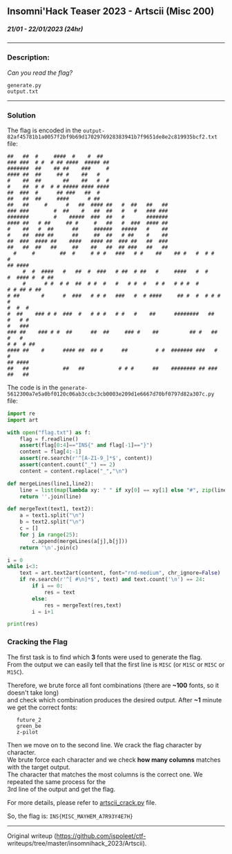 ## Insomni'Hack Teaser 2023 - Artscii (Misc 200)  
##### 21/01 - 22/01/2023 (24hr)  
___

### Description:

*Can you read the flag?*

```  
generate.py  
output.txt  
```  
___

### Solution

The flag is encoded in the
`output-82af45781b1a0057f2bf9b69d1702976928383941b7f9651de8e2c819935bcf2.txt`
file:  
```  
##   ##  #     ####  #    #  ##  
### ###  # #  # ## ####  ##### ##  
#######  ##    ## ##    ###     #  
#### ##  ##     ## #    ##   #  
#    ##  ##       ##    ##   #  #  
#    ##  # #  # # ##### #### ####  
##  ###  #      ## ###   ##  #  
##   ##  ##     ####      # ##  
##   ##     #      #   ##  #### ##   #  ##   ##   ##  
### ###        #  ##    #   ##  ##   #   #   ### ###  
#######        #    #####  ###  ##   #       #######  
#### ##   # ##     ## #     #   ##   #  ###  #### ##  
#    ##   #  ##      ##     ######   #####   #    ##  
#    ##  ### ##      ##     ##  ##   # ##    #    ##  
##  ###  #### ##    ####   #### ##  ### ##   ##  ###  
##   ##  ##   ##     ##    ##   ##  ## ###   ##   ##  
  #     #        ##  #     # # #   ###   # #    ##    ## #   #  # #    #
## ####  
     #  #  ####   #   ##  #  ###   # ##  # ##   #     ####   #  #      #  #### #  # ##    
     #      # #  # #  ##  # #  #   #   # #  #   # #   # # #  #             # # ## # ##    
# ##       #      #  ###   # # #   ###   #  # ####     ## #  #  # # #     #
#  #  #  
#  ##    ### # #  ###  #   # # #   # #   #    ##      ########   ##    #   # #
#   ###  
### ##    ### # #  ##      ##  ##     ### #    ##          ## #   ##    #   #
# #  # ##  
#### ##    #      #### ##  ## #      ##         # #  ####### ###   #      #
## ####  
##   ##           ##   ##           # # #      ##    ######## ## ###
##   ##  
```

The code is in the
`generate-5612300a7e5a0bf0120c06ab3ccbc3cb0003e209d1e6667d70bf0797d82a307c.py`
file:  
```python  
import re  
import art

with open("flag.txt") as f:  
	flag = f.readline()  
	assert(flag[0:4]=="INS{" and flag[-1]=="}")  
	content = flag[4:-1]  
	assert(re.search(r'^[A-Z1-9_]*$', content))  
	assert(content.count("_") == 2)  
	content = content.replace("_","\n")

def mergeLines(line1,line2):  
	line = list(map(lambda xy: " " if xy[0] == xy[1] else "#", zip(line1, line2)))  
	return ''.join(line)

def mergeText(text1, text2):  
	a = text1.split("\n")  
	b = text2.split("\n")  
	c = []  
	for j in range(25):  
		c.append(mergeLines(a[j],b[j]))  
	return '\n'.join(c) 

i = 0  
while i<3:  
	text = art.text2art(content, font="rnd-medium", chr_ignore=False)  
	if re.search(r'^[ #\n]*$', text) and text.count('\n') == 24:  
		if i == 0:  
			res = text  
		else:  
			res = mergeText(res,text)  
		i = i+1

print(res)  
```

### Cracking the Flag

The first task is to find which **3** fonts were used to generate the flag.  
From the output we can easily tell that the first line is `MISC` (or `M1SC` or
`MI5C` or `M15C`).

Therefore, we brute force all font combinations (there are **~100** fonts, so
it doesn't take long)  
and check which combination produces the desired output. After **~1** minute
we get the correct fonts:  
```  
   future_2  
   green_be  
   z-pilot  
```

Then we move on to the second line. We crack the flag character by character.  
We brute force each character and we check **how many columns** matches with
the target output.  
The character that matches the most columns is the correct one. We repeated
the same process for the  
3rd line of the output and get the flag.

For more details, please refer to [artscii_crack.py](./artscii_crack.py) file.

So, the flag is: `INS{MISC_MAYHEM_A7R93Y4E7H}`

___

Original writeup (https://github.com/ispoleet/ctf-
writeups/tree/master/insomnihack_2023/Artscii).